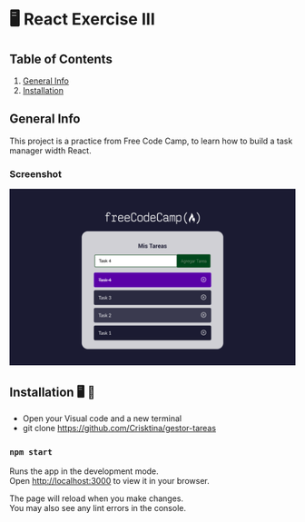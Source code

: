 # :desktop_computer: React Exercise III

## Table of Contents

1. [General Info](#generalInfo)
2. [Installation](#installation)

## General Info

This project is a practice from Free Code Camp, to learn how to build a task manager width React.

### Screenshot

![Desktop](./src/images/taskapp.png)

## Installation :desktop_computer: :electric_plug:

- Open your Visual code and a new terminal
- git clone https://github.com/Crisktina/gestor-tareas

### `npm start`

Runs the app in the development mode.\
Open [http://localhost:3000](http://localhost:3000) to view it in your browser.

The page will reload when you make changes.\
You may also see any lint errors in the console.
